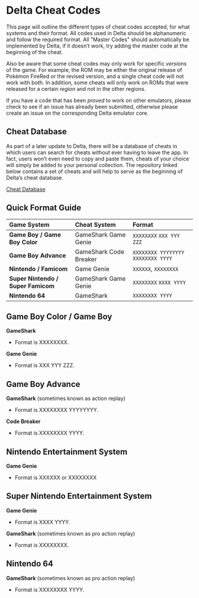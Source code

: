 # Delta Cheat Codes

This page will outline the different types of cheat codes accepted, for what systems and their format. All codes used in Delta should be alphanumeric and follow the required format. All "Master Codes" should automatically be implemented by Delta, if it doesn’t work, try adding the master code at the beginning of the cheat.

Also be aware that some cheat codes may only work for specific _versions_ of the game. For example, the ROM may be either the original release of Pokémon FireRed or the revised version, and a single cheat code will not work with both. In addition, some cheats will only work on ROMs that were released for a certain _region_ and not in the other regions.

If you have a code that has been _proved_ to work on other emulators, please check to see if an issue has already been submitted, otherwise please create an issue on the corresponding Delta emulator core.

## Cheat Database

As part of a later update to Delta, there will be a database of cheats in which users can search for cheats without ever having to leave the app. In fact, users won’t even need to copy and paste them, cheats of your choice will simply be added to your personal collection. The repository linked below contains a set of cheats and will help to serve as the beginning of Delta’s cheat database.

[Cheat Database](https://github.com/noah978/CheatBase)

## Quick Format Guide

| Game System | Cheat System | Format |
| :--- | :--- | :--- |
| **Game Boy / Game Boy Color** | GameShark Game Genie | `XXXXXXXX` `XXX YYY ZZZ` |
| **Game Boy Advance** | GameShark Code Breaker | `XXXXXXXX YYYYYYYY` `XXXXXXXX YYYY` |
| **Nintendo / Famicom** | Game Genie | `XXXXXX`, `XXXXXXXX` |
| **Super Nintendo / Super Famicom** | GameShark Game Genie | `XXXXXXXX` `XXXX YYYY` |
| **Nintendo 64** | GameShark | `XXXXXXXX YYYY` |

## Game Boy Color / Game Boy

**GameShark**

* Format is XXXXXXXX.

**Game Genie**

* Format is XXX YYY ZZZ.

## Game Boy Advance

**GameShark** \(sometimes known as action replay\)

* Format is XXXXXXXX YYYYYYYY.

**Code Breaker**

* Format is XXXXXXXX YYYY.

## Nintendo Entertainment System

**Game Genie**

* Format is XXXXXX or XXXXXXXX

## Super Nintendo Entertainment System

**Game Genie**

* Format is XXXX YYYY.

**GameShark** \(sometimes known as pro action replay\)

* Format is XXXXXXXX.

## Nintendo 64

**GameShark** \(sometimes known as pro action replay\)

* Format is XXXXXXXX YYYY.

